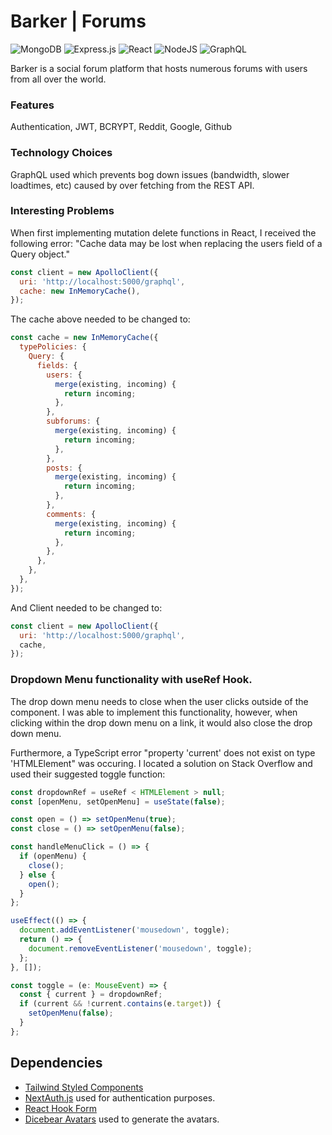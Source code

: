 # Barker | Forums

![MongoDB](https://img.shields.io/badge/MongoDB-%234ea94b.svg?style=for-the-badge&logo=mongodb&logoColor=white) ![Express.js](https://img.shields.io/badge/express.js-%23404d59.svg?style=for-the-badge&logo=express&logoColor=%2361DAFB) ![React](https://img.shields.io/badge/react-%2320232a.svg?style=for-the-badge&logo=react&logoColor=%2361DAFB) ![NodeJS](https://img.shields.io/badge/node.js-6DA55F?style=for-the-badge&logo=node.js&logoColor=white) ![GraphQL](https://img.shields.io/badge/-GraphQL-E10098?style=for-the-badge&logo=graphql&logoColor=white)

Barker is a social forum platform that hosts numerous forums with users from all over the world.

### Features

Authentication, JWT, BCRYPT, Reddit, Google, Github

### Technology Choices

GraphQL used which prevents bog down issues (bandwidth, slower loadtimes, etc) caused by over fetching from the REST API.

### Interesting Problems

When first implementing mutation delete functions in React, I received the following error: "Cache data may be lost when replacing the users field of a Query object."

```js
const client = new ApolloClient({
  uri: 'http://localhost:5000/graphql',
  cache: new InMemoryCache(),
});
```

The cache above needed to be changed to:

```js
const cache = new InMemoryCache({
  typePolicies: {
    Query: {
      fields: {
        users: {
          merge(existing, incoming) {
            return incoming;
          },
        },
        subforums: {
          merge(existing, incoming) {
            return incoming;
          },
        },
        posts: {
          merge(existing, incoming) {
            return incoming;
          },
        },
        comments: {
          merge(existing, incoming) {
            return incoming;
          },
        },
      },
    },
  },
});
```

And Client needed to be changed to:

```js
const client = new ApolloClient({
  uri: 'http://localhost:5000/graphql',
  cache,
});
```

### Dropdown Menu functionality with useRef Hook.

The drop down menu needs to close when the user clicks outside of the component. I was able to implement this functionality, however, when clicking within the drop down menu on a link, it would also close the drop down menu.

Furthermore, a TypeScript error "property 'current' does not exist on type 'HTMLElement" was occuring. I located a solution on Stack Overflow and used their suggested toggle function:

```js
const dropdownRef = useRef < HTMLElement > null;
const [openMenu, setOpenMenu] = useState(false);

const open = () => setOpenMenu(true);
const close = () => setOpenMenu(false);

const handleMenuClick = () => {
  if (openMenu) {
    close();
  } else {
    open();
  }
};

useEffect(() => {
  document.addEventListener('mousedown', toggle);
  return () => {
    document.removeEventListener('mousedown', toggle);
  };
}, []);

const toggle = (e: MouseEvent) => {
  const { current } = dropdownRef;
  if (current && !current.contains(e.target)) {
    setOpenMenu(false);
  }
};
```

## Dependencies

- [Tailwind Styled Components](https://www.npmjs.com/package/tailwind-styled-components)
- [NextAuth.js](https://next-auth.js.org/) used for authentication purposes.
- [React Hook Form](https://react-hook-form.com/)
- [Dicebear Avatars](https://avatars.dicebear.com/) used to generate the avatars.
